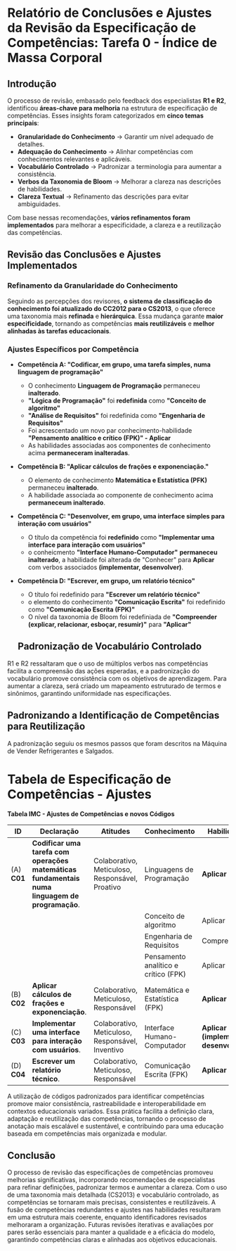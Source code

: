 # Relatório de Conclusões e Ajustes da Revisão da Especificação de Competências: Tarefa 0 - Índice de Massa Corporal

## **Introdução** 

O processo de revisão, embasado pelo feedback dos especialistas **R1 e R2**, identificou **áreas-chave para melhoria** na estrutura de especificação de competências. Esses insights foram categorizados em **cinco temas principais**:
- **Granularidade do Conhecimento** → Garantir um nível adequado de detalhes.
- **Adequação do Conhecimento** → Alinhar competências com conhecimentos relevantes e aplicáveis.
- **Vocabulário Controlado** → Padronizar a terminologia para aumentar a consistência.
- **Verbos da Taxonomia de Bloom** → Melhorar a clareza nas descrições de habilidades.
- **Clareza Textual** → Refinamento das descrições para evitar ambiguidades.

Com base nessas recomendações, **vários refinamentos foram implementados** para melhorar a especificidade, a clareza e a reutilização das competências.

## **Revisão das Conclusões e Ajustes Implementados**

### **Refinamento da Granularidade do Conhecimento**
Seguindo as percepções dos revisores, **o sistema de classificação do conhecimento foi atualizado do CC2012 para o CS2013**, o que oferece uma taxonomia mais **refinada** e **hierárquica**. Essa mudança garante **maior especificidade**, tornando as competências **mais reutilizáveis** e **melhor alinhadas às tarefas educacionais**.

### **Ajustes Específicos por Competência**

- **Competência A: "Codificar, em grupo, uma tarefa simples, numa linguagem de programação"**
  - O conhecimento **Linguagem de Programação** permaneceu **inalterado**.
  - **"Lógica de Programação"** foi **redefinida** como **"Conceito de algoritmo"**
  - **"Análise de Requisitos"** foi redefinida como **"Engenharia de Requisitos"**
  - Foi acrescentado um novo par conhecimento-habilidade **"Pensamento analítico e crítico (FPK)" - Aplicar**
  - As habilidades associadas aos componentes de conhecimento acima **permaneceram inalteradas**.
 
  
- **Competência B: "Aplicar cálculos de frações e exponenciação."**
  - O elemento de conhecimento **Matemática e Estatística (PFK)** permaneceu **inalterado**.
  - A habilidade associada ao componente de conhecimento acima **permaneceum inalterado**.

- **Competência C: "Desenvolver, em grupo, uma interface simples para interação com usuários"**
  - O título da competência foi **redefinido** como **"Implementar uma interface para interação com usuários"**
  - o conheicmento **"Interface Humano-Computador"** **permaneceu inalterado**, a habilidade foi alterada de "Conhecer" para **Aplicar** com verbos associados **(implementar, desenvolver)**.
  

- **Competência D: "Escrever, em grupo, um relatório técnico"**
  - O título foi redefinido para **"Escrever um relatório técnico"**
  - o elemento do conhecimento **"Comunicação Escrita"** foi redefinido como **"Comunicação Escrita (FPK)"**
  - O nível da taxonomia de Bloom foi redefiniada de **"Compreender (explicar, relacionar, esboçar, resumir)"** para **"Aplicar"**
 
  ## **Padronização de Vocabulário Controlado**
R1 e R2 ressaltaram que o uso de múltiplos verbos nas competências facilita a compreensão das ações esperadas, e a padronização do vocabulário promove consistência com os objetivos de aprendizagem. Para aumentar a clareza, será criado um mapeamento estruturado de termos e sinônimos, garantindo uniformidade nas especificações.

## **Padronizando a Identificação de Competências para Reutilização**
A padronização seguiu os mesmos passos que foram descritos na Máquina de Vender Refrigerantes e Salgados. 

# **Tabela de Especificação de Competências - Ajustes**

**Tabela IMC - Ajustes de Competências e novos Códigos**

| ID  | Declaração                                                   | Atitudes                             | Conhecimento                      | Habilidade                   |
|------|-------------------------------------------------------------|------------------------------------|---------------------------------|-----------------------------|
| (A) **C01**  | **Codificar uma tarefa com operações matemáticas fundamentais numa linguagem de programação**. | Colaborativo, Meticuloso, Responsável, Proativo | Linguagens de Programação       | **Aplicar**                     |
|      |                                                             |                                    | Conceito de algoritmo            | Aplicar                     |
|      |                                                             |                                    | Engenharia de Requisitos         | Compreender                 |
|      |                                                             |                                    | Pensamento analítico e crítico (FPK) | Aplicar                 |
| (B) **C02**  | **Aplicar cálculos de frações e exponenciação**.                | Colaborativo, Meticuloso, Responsável | Matemática e Estatística (FPK)  | **Aplicar**                     |
| (C) **C03**  | **Implementar uma interface para interação com usuários**.      | Colaborativo, Meticuloso, Responsável, Inventivo | Interface Humano-Computador     | **Aplicar (implementar, desenvolver)** |
| (D) **C04**  | **Escrever um relatório técnico**.                               | Colaborativo, Meticuloso, Responsável | Comunicação Escrita (FPK)       | **Aplicar**                     |

A utilização de códigos padronizados para identificar competências promove maior consistência, rastreabilidade e interoperabilidade em contextos educacionais variados. Essa prática facilita a definição clara, adaptação e reutilização das competências, tornando o processo de anotação mais escalável e sustentável, e contribuindo para uma educação baseada em competências mais organizada e modular.

## **Conclusão**  

O processo de revisão das especificações de competências promoveu melhorias significativas, incorporando recomendações de especialistas para refinar definições, padronizar termos e aumentar a clareza. Com o uso de uma taxonomia mais detalhada (CS2013) e vocabulário controlado, as competências se tornaram mais precisas, consistentes e reutilizáveis. A fusão de competências redundantes e ajustes nas habilidades resultaram em uma estrutura mais coerente, enquanto identificadores revisados melhoraram a organização. Futuras revisões iterativas e avaliações por pares serão essenciais para manter a qualidade e a eficácia do modelo, garantindo competências claras e alinhadas aos objetivos educacionais.
